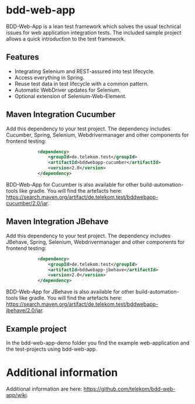 # bdd-web-app

BDD-Web-App is a lean test framework which solves the usual technical issues for web application integration tests.
The included sample project allows a quick introduction to the test framework.

## Features

- Integrating Selenium and REST-assured into test lifecycle.
- Access everything in Spring. 
- Reuse test data in test lifecycle with a common pattern.
- Automatic WebDriver updates for Selenium.
- Optional extension of Selenium-Web-Element. 

## Maven Integration Cucumber

Add this dependency to your test project. The dependency includes Cucumber, Spring, Selenium, Webdrivermanager and other components for frontend testing:

```xml
            <dependency>
                <groupId>de.telekom.test</groupId>
                <artifactId>bddwebapp-cucumber</artifactId>
                <version>2.0</version>
            </dependency>
```

BDD-Web-App for Cucumber is also available for other build-automation-tools like gradle. You will find the artefacts here: https://search.maven.org/artifact/de.telekom.test/bddwebapp-cucumber/2.0/jar.

## Maven Integration JBehave

Add this dependency to your test project. The dependency includes JBehave, Spring, Selenium, Webdrivermanager and other components for frontend testing:

```xml
            <dependency>
                <groupId>de.telekom.test</groupId>
                <artifactId>bddwebapp-jbehave</artifactId>
                <version>2.0</version>
            </dependency>
```

BDD-Web-App for JBehave is also available for other build-automation-tools like gradle. You will find the artefacts here: https://search.maven.org/artifact/de.telekom.test/bddwebapp-jbehave/2.0/jar.

## Example project

In the bdd-web-app-demo folder you find the example web-application and the test-projects using bdd-web-app.

# Additional information

Additional information are here: https://github.com/telekom/bdd-web-app/wiki.
